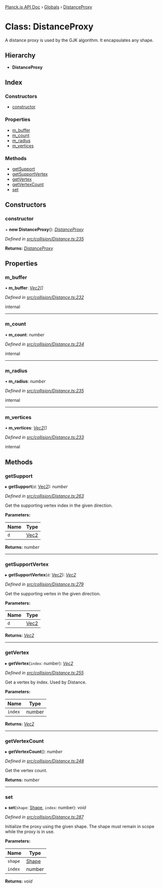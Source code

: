 [Planck.js API Doc](../README.md) › [Globals](../globals.md) › [DistanceProxy](distanceproxy.md)

# Class: DistanceProxy

A distance proxy is used by the GJK algorithm. It encapsulates any shape.

## Hierarchy

* **DistanceProxy**

## Index

### Constructors

* [constructor](distanceproxy.md#constructor)

### Properties

* [m_buffer](distanceproxy.md#m_buffer)
* [m_count](distanceproxy.md#m_count)
* [m_radius](distanceproxy.md#m_radius)
* [m_vertices](distanceproxy.md#m_vertices)

### Methods

* [getSupport](distanceproxy.md#getsupport)
* [getSupportVertex](distanceproxy.md#getsupportvertex)
* [getVertex](distanceproxy.md#getvertex)
* [getVertexCount](distanceproxy.md#getvertexcount)
* [set](distanceproxy.md#set)

## Constructors

###  constructor

\+ **new DistanceProxy**(): *[DistanceProxy](distanceproxy.md)*

*Defined in [src/collision/Distance.ts:235](https://github.com/shakiba/planck.js/blob/1523746/src/collision/Distance.ts#L235)*

**Returns:** *[DistanceProxy](distanceproxy.md)*

## Properties

###  m_buffer

• **m_buffer**: *[Vec2](vec2.md)[]*

*Defined in [src/collision/Distance.ts:232](https://github.com/shakiba/planck.js/blob/1523746/src/collision/Distance.ts#L232)*

internal

___

###  m_count

• **m_count**: *number*

*Defined in [src/collision/Distance.ts:234](https://github.com/shakiba/planck.js/blob/1523746/src/collision/Distance.ts#L234)*

internal

___

###  m_radius

• **m_radius**: *number*

*Defined in [src/collision/Distance.ts:235](https://github.com/shakiba/planck.js/blob/1523746/src/collision/Distance.ts#L235)*

internal

___

###  m_vertices

• **m_vertices**: *[Vec2](vec2.md)[]*

*Defined in [src/collision/Distance.ts:233](https://github.com/shakiba/planck.js/blob/1523746/src/collision/Distance.ts#L233)*

internal

## Methods

###  getSupport

▸ **getSupport**(`d`: [Vec2](vec2.md)): *number*

*Defined in [src/collision/Distance.ts:263](https://github.com/shakiba/planck.js/blob/1523746/src/collision/Distance.ts#L263)*

Get the supporting vertex index in the given direction.

**Parameters:**

Name | Type |
------ | ------ |
`d` | [Vec2](vec2.md) |

**Returns:** *number*

___

###  getSupportVertex

▸ **getSupportVertex**(`d`: [Vec2](vec2.md)): *[Vec2](vec2.md)*

*Defined in [src/collision/Distance.ts:279](https://github.com/shakiba/planck.js/blob/1523746/src/collision/Distance.ts#L279)*

Get the supporting vertex in the given direction.

**Parameters:**

Name | Type |
------ | ------ |
`d` | [Vec2](vec2.md) |

**Returns:** *[Vec2](vec2.md)*

___

###  getVertex

▸ **getVertex**(`index`: number): *[Vec2](vec2.md)*

*Defined in [src/collision/Distance.ts:255](https://github.com/shakiba/planck.js/blob/1523746/src/collision/Distance.ts#L255)*

Get a vertex by index. Used by Distance.

**Parameters:**

Name | Type |
------ | ------ |
`index` | number |

**Returns:** *[Vec2](vec2.md)*

___

###  getVertexCount

▸ **getVertexCount**(): *number*

*Defined in [src/collision/Distance.ts:248](https://github.com/shakiba/planck.js/blob/1523746/src/collision/Distance.ts#L248)*

Get the vertex count.

**Returns:** *number*

___

###  set

▸ **set**(`shape`: [Shape](shape.md), `index`: number): *void*

*Defined in [src/collision/Distance.ts:287](https://github.com/shakiba/planck.js/blob/1523746/src/collision/Distance.ts#L287)*

Initialize the proxy using the given shape. The shape must remain in scope
while the proxy is in use.

**Parameters:**

Name | Type |
------ | ------ |
`shape` | [Shape](shape.md) |
`index` | number |

**Returns:** *void*
